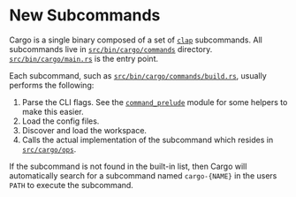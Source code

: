 # New Subcommands

Cargo is a single binary composed of a set of [`clap`] subcommands. All
subcommands live in [`src/bin/cargo/commands`] directory.
[`src/bin/cargo/main.rs`] is the entry point.

Each subcommand, such as [`src/bin/cargo/commands/build.rs`], usually performs
the following:

1. Parse the CLI flags. See the [`command_prelude`] module for some helpers to make this easier.
2. Load the config files.
3. Discover and load the workspace.
4. Calls the actual implementation of the subcommand which resides in [`src/cargo/ops`].

If the subcommand is not found in the built-in list, then Cargo will
automatically search for a subcommand named `cargo-{NAME}` in the users `PATH`
to execute the subcommand.


[`clap`]: https://docs.rs/clap
[`src/bin/cargo/commands/build.rs`]: https://github.com/rust-lang/cargo/tree/master/src/bin/cargo/commands/build.rs
[`src/cargo/ops`]: https://github.com/rust-lang/cargo/tree/master/src/cargo/ops
[`src/bin/cargo/commands`]: https://github.com/rust-lang/cargo/tree/master/src/bin/cargo/commands
[`src/bin/cargo/main.rs`]: https://github.com/rust-lang/cargo/blob/master/src/bin/cargo/main.rs
[`command_prelude`]: https://github.com/rust-lang/cargo/blob/master/src/cargo/util/command_prelude.rs
